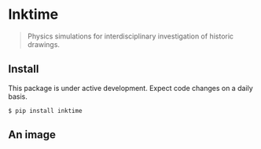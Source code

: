 # Inktime
> Physics simulations for interdisciplinary investigation of historic drawings.


## Install 

This package is under active development. Expect code changes on a daily basis.

    $ pip install inktime 

## An image
